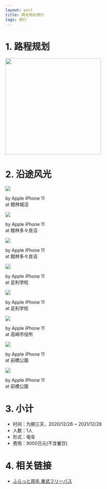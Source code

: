 ```yaml
---
layout: post
title: 两毛地区旅行
tags: 旅行
---
```


# 1. 路程规划

<div class="img-frame"><img src="/assets/src/a-travel-at-ryomo/两毛区间.jpeg" height=300></div>

# 2. 沿途风光

<div class="gallery">
    <div class="item">
        <img src="/assets/src/a-travel-at-ryomo/pic1.jpeg">
        <p>by Apple iPhone 11<br>at 館林城沼</p>
    </div>
    <div class="item">
        <img src="/assets/src/a-travel-at-ryomo/pic2.jpeg">
        <p>by Apple iPhone 11<br>at 館林多々良沼</p>
    </div>
    <div class="item">
        <img src="/assets/src/a-travel-at-ryomo/pic3.jpeg">
        <p>by Apple iPhone 11<br>at 館林多々良沼</p>
    </div>
    <div class="item">
        <img src="/assets/src/a-travel-at-ryomo/pic4.jpeg">
        <p>by Apple iPhone 11<br>at 足利学校</p>
    </div>
    <div class="item">
        <img src="/assets/src/a-travel-at-ryomo/pic5.jpeg">
        <p>by Apple iPhone 11<br>at 足利学校</p>
    </div>
    <div class="item">
        <img src="/assets/src/a-travel-at-ryomo/pic6.jpeg">
        <p>by Apple iPhone 11<br>at 高崎市役所</p>
    </div>
    <div class="item">
        <img src="/assets/src/a-travel-at-ryomo/pic7.jpeg">
        <p>by Apple iPhone 11<br>at 前橋公園</p>
    </div>
    <div class="item">
        <img src="/assets/src/a-travel-at-ryomo/pic8.jpeg">
        <p>by Apple iPhone 11<br>at 前橋公園</p>
    </div>
</div>

# 3. 小计

- 时间：为期三天，2020/12/26 ~ 2021/12/28
- 人数：1人
- 形式：电车
- 费用：9000日元(不含餐饮)

# 4. 相关链接

- [ふらっと両毛 東武フリーパス](https://www.tobu.co.jp/odekake/ticket/ryomo/furatto.html)
